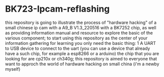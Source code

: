 # BK723-Ipcam-reflashing
this repository is going to illustrate the process of "hardware hacking" of a small chinese ip cam with a A9_B V1.3_220516 with a BK7252 chip, as well as providing information manual and resource to explore the basic of the various component;
to start using this repository as the center of your information gathering for learning you only need the basic thing:
1
  A UART to USB device to connect to the uart (you can use a device that already have a such chip, for example a esp8266 or a arduino) the chip that you are looking for are cp210x or ch340g;
this repository is aimed to everyone that want to approch the world of hardware hacking on small china
(i'm a newby myself)
